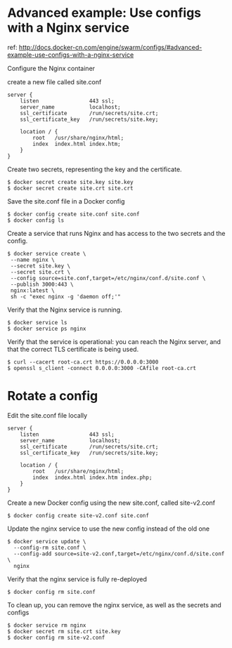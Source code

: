 # Advanced example: Use configs with a Nginx service
ref: http://docs.docker-cn.com/engine/swarm/configs/#advanced-example-use-configs-with-a-nginx-service

Configure the Nginx container  

create a new file called site.conf

	server {
    	listen                443 ssl;
    	server_name           localhost;
    	ssl_certificate       /run/secrets/site.crt;
    	ssl_certificate_key   /run/secrets/site.key;

    	location / {
    	    root   /usr/share/nginx/html;
    	    index  index.html index.htm;
    	}
	}

Create two secrets, representing the key and the certificate. 

	$ docker secret create site.key site.key
	$ docker secret create site.crt site.crt

Save the site.conf file in a Docker config

	$ docker config create site.conf site.conf
	$ docker config ls

Create a service that runs Nginx and has access to the two secrets and the config.

	$ docker service create \
     --name nginx \
     --secret site.key \
     --secret site.crt \
     --config source=site.conf,target=/etc/nginx/conf.d/site.conf \
     --publish 3000:443 \
     nginx:latest \
     sh -c "exec nginx -g 'daemon off;'"

Verify that the Nginx service is running.

	$ docker service ls
	$ docker service ps nginx

Verify that the service is operational: you can reach the Nginx server, and that the correct TLS certificate is being used.

	$ curl --cacert root-ca.crt https://0.0.0.0:3000
	$ openssl s_client -connect 0.0.0.0:3000 -CAfile root-ca.crt

# Rotate a config
Edit the site.conf file locally

	server {
    	listen                443 ssl;
    	server_name           localhost;
    	ssl_certificate       /run/secrets/site.crt;
    	ssl_certificate_key   /run/secrets/site.key;

    	location / {
    	    root   /usr/share/nginx/html;
    	    index  index.html index.htm index.php;
    	}
	}

Create a new Docker config using the new site.conf, called site-v2.conf

	$ docker config create site-v2.conf site.conf

Update the nginx service to use the new config instead of the old one

	$ docker service update \
	  --config-rm site.conf \
	  --config-add source=site-v2.conf,target=/etc/nginx/conf.d/site.conf \
	  nginx

Verify that the nginx service is fully re-deployed

	$ docker config rm site.conf

To clean up, you can remove the nginx service, as well as the secrets and configs

	$ docker service rm nginx
	$ docker secret rm site.crt site.key
	$ docker config rm site-v2.conf
